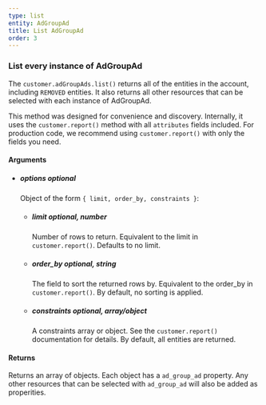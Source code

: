 ```yaml
---
type: list
entity: AdGroupAd 
title: List AdGroupAd 
order: 3
---
```


### List every instance of AdGroupAd 


The `customer.adGroupAds.list()` returns all of the entities in the account, including `REMOVED` entities. It also returns all other resources that can be selected with each instance of AdGroupAd.

This method was designed for convenience and discovery. Internally, it uses the `customer.report()` method with all `attributes` fields included. For production code, we recommend using `customer.report()` with only the fields you need.


#### Arguments

- ##### options *optional*
    Object of the form `{ limit, order_by, constraints }`:
    - ##### limit *optional, number*
        Number of rows to return. Equivalent to the limit in `customer.report()`. Defaults to no limit.
    - ##### order_by *optional, string*
        The field to sort the returned rows by. Equivalent to the order_by in `customer.report()`. By default, no sorting is applied.
    - ##### constraints *optional, array/object*
        A constraints array or object. See the `customer.report()` documentation for details. By default, all entities are returned.


#### Returns

Returns an array of objects.
Each object has a `ad_group_ad` property. Any other resources that can be selected with `ad_group_ad` will also be added as properities.
